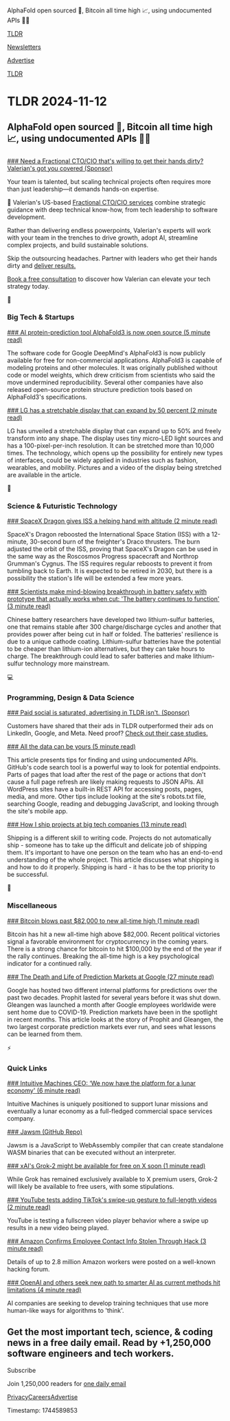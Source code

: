 AlphaFold open sourced 🧬, Bitcoin all time high 📈, using undocumented APIs 👨‍💻

[TLDR](/)

[Newsletters](/newsletters)

[Advertise](https://advertise.tldr.tech/)

[TLDR](/)

# TLDR 2024-11-12

## AlphaFold open sourced 🧬, Bitcoin all time high 📈, using undocumented APIs 👨‍💻

### 

[### Need a Fractional CTO/CIO that's willing to get their hands dirty? Valerian's got you covered (Sponsor)](https://www.valeriantechnology.com/services/fractional-cto-cio-services?utm_source=TLDR&amp;utm_medium=newsletter&amp;utm_campaign=TLDR_2)

Your team is talented, but scaling technical projects often requires more than just leadership—it demands hands-on expertise.

🤝 Valerian's US-based [Fractional CTO/CIO services](https://www.valeriantechnology.com/services/fractional-cto-cio-services?utm_source=TLDR&utm_medium=newsletter&utm_campaign=TLDR_2) combine strategic guidance with deep technical know-how, from tech leadership to software development.

Rather than delivering endless powerpoints, Valerian's experts will work with your team in the trenches to drive growth, adopt AI, streamline complex projects, and build sustainable solutions.

Skip the outsourcing headaches. Partner with leaders who get their hands dirty and [deliver results.](https://www.valeriantechnology.com/case-studies?utm_source=TLDR&utm_medium=newsletter&utm_campaign=TLDR_2)

[Book a free consultation](https://www.valeriantechnology.com/book-consultation?utm_source=TLDR&utm_medium=newsletter&utm_campaign=TLDR_2) to discover how Valerian can elevate your tech strategy today.

📱

### Big Tech & Startups

[### AI protein-prediction tool AlphaFold3 is now open source (5 minute read)](https://www.nature.com/articles/d41586-024-03708-4?utm_source=tldrnewsletter)

The software code for Google DeepMind's AlphaFold3 is now publicly available for free for non-commercial applications. AlphaFold3 is capable of modeling proteins and other molecules. It was originally published without code or model weights, which drew criticism from scientists who said the move undermined reproducibility. Several other companies have also released open-source protein structure prediction tools based on AlphaFold3's specifications.

[### LG has a stretchable display that can expand by 50 percent (2 minute read)](https://mashable.com/article/lg-stretchable-display?utm_source=tldrnewsletter)

LG has unveiled a stretchable display that can expand up to 50% and freely transform into any shape. The display uses tiny micro-LED light sources and has a 100-pixel-per-inch resolution. It can be stretched more than 10,000 times. The technology, which opens up the possibility for entirely new types of interfaces, could be widely applied in industries such as fashion, wearables, and mobility. Pictures and a video of the display being stretched are available in the article.

🚀

### Science & Futuristic Technology

[### SpaceX Dragon gives ISS a helping hand with altitude (2 minute read)](https://www.theregister.com/2024/11/11/spacex_dragon_iss_boost/?utm_source=tldrnewsletter)

SpaceX's Dragon reboosted the International Space Station (ISS) with a 12-minute, 30-second burn of the freighter's Draco thrusters. The burn adjusted the orbit of the ISS, proving that SpaceX's Dragon can be used in the same way as the Roscosmos Progress spacecraft and Northrop Grumman's Cygnus. The ISS requires regular reboosts to prevent it from tumbling back to Earth. It is expected to be retired in 2030, but there is a possibility the station's life will be extended a few more years.

[### Scientists make mind-blowing breakthrough in battery safety with prototype that actually works when cut: 'The battery continues to function' (3 minute read)](https://www.yahoo.com/tech/scientists-mind-blowing-breakthrough-battery-104558429.html?utm_source=tldrnewsletter)

Chinese battery researchers have developed two lithium-sulfur batteries, one that remains stable after 300 charge/discharge cycles and another that provides power after being cut in half or folded. The batteries' resilience is due to a unique cathode coating. Lithium-sulfur batteries have the potential to be cheaper than lithium-ion alternatives, but they can take hours to charge. The breakthrough could lead to safer batteries and make lithium-sulfur technology more mainstream.

💻

### Programming, Design & Data Science

[### Paid social is saturated, advertising in TLDR isn't. (Sponsor)](https://advertise.tldr.tech/case-studies/?utm_source=tldr&amp;utm_medium=newsletter&amp;utm_campaign=secondary11122024)

Customers have shared that their ads in TLDR outperformed their ads on LinkedIn, Google, and Meta. Need proof? [Check out their case studies.](https://advertise.tldr.tech/case-studies/?utm_source=tldr&utm_medium=newsletter&utm_campaign=secondary11122024)

[### All the data can be yours (5 minute read)](https://jero.zone/posts/reverse-engineering-apis?utm_source=tldrnewsletter)

This article presents tips for finding and using undocumented APIs. GitHub's code search tool is a powerful way to look for potential endpoints. Parts of pages that load after the rest of the page or actions that don't cause a full page refresh are likely making requests to JSON APIs. All WordPress sites have a built-in REST API for accessing posts, pages, media, and more. Other tips include looking at the site's robots.txt file, searching Google, reading and debugging JavaScript, and looking through the site's mobile app.

[### How I ship projects at big tech companies (13 minute read)](https://www.seangoedecke.com/how-to-ship/?utm_source=tldrnewsletter)

Shipping is a different skill to writing code. Projects do not automatically ship - someone has to take up the difficult and delicate job of shipping them. It's important to have one person on the team who has an end-to-end understanding of the whole project. This article discusses what shipping is and how to do it properly. Shipping is hard - it has to be the top priority to be successful.

🎁

### Miscellaneous

[### Bitcoin blows past $82,000 to new all-time high (1 minute read)](https://www.axios.com/2024/11/11/bitcoin-all-time-high-82000?utm_source=tldrnewsletter)

Bitcoin has hit a new all-time high above $82,000. Recent political victories signal a favorable environment for cryptocurrency in the coming years. There is a strong chance for bitcoin to hit $100,000 by the end of the year if the rally continues. Breaking the all-time high is a key psychological indicator for a continued rally.

[### The Death and Life of Prediction Markets at Google (27 minute read)](https://asteriskmag.com/issues/08/the-death-and-life-of-prediction-markets-at-google?utm_source=tldrnewsletter)

Google has hosted two different internal platforms for predictions over the past two decades. Prophit lasted for several years before it was shut down. Gleangen was launched a month after Google employees worldwide were sent home due to COVID-19. Prediction markets have been in the spotlight in recent months. This article looks at the story of Prophit and Gleangen, the two largest corporate prediction markets ever run, and sees what lessons can be learned from them.

⚡

### Quick Links

[### Intuitive Machines CEO: ‘We now have the platform for a lunar economy' (6 minute read)](https://techcrunch.com/2024/11/11/intuitive-machines-ceo-we-now-have-the-platform-for-a-lunar-economy/?utm_source=tldrnewsletter)

Intuitive Machines is uniquely positioned to support lunar missions and eventually a lunar economy as a full-fledged commercial space services company.

[### Jawsm (GitHub Repo)](https://github.com/drogus/jawsm?utm_source=tldrnewsletter)

Jawsm is a JavaScript to WebAssembly compiler that can create standalone WASM binaries that can be executed without an interpreter.

[### xAI's Grok-2 might be available for free on X soon (1 minute read)](https://www.engadget.com/ai/xais-grok-2-might-be-available-for-free-on-x-soon-150004395.html?src=rss&amp;utm_source=tldrnewsletter)

While Grok has remained exclusively available to X premium users, Grok-2 will likely be available to free users, with some stipulations.

[### YouTube tests adding TikTok's swipe-up gesture to full-length videos (2 minute read)](https://9to5google.com/2024/11/11/youtube-swipe-up-gesture-test/?utm_source=tldrnewsletter)

YouTube is testing a fullscreen video player behavior where a swipe up results in a new video being played.

[### Amazon Confirms Employee Contact Info Stolen Through Hack (3 minute read)](https://www.pcmag.com/news/amazon-confirms-employee-contact-info-stolen-through-hack?utm_source=tldrnewsletter)

Details of up to 2.8 million Amazon workers were posted on a well-known hacking forum.

[### OpenAI and others seek new path to smarter AI as current methods hit limitations (4 minute read)](https://www.reuters.com/technology/artificial-intelligence/openai-rivals-seek-new-path-smarter-ai-current-methods-hit-limitations-2024-11-11/?utm_source=tldrnewsletter)

AI companies are seeking to develop training techniques that use more human-like ways for algorithms to 'think'.

## Get the most important tech, science, & coding news in a free daily email. Read by +1,250,000 software engineers and tech workers.

Subscribe

Join 1,250,000 readers for [one daily email](/api/latest/tech)

[Privacy](/privacy)[Careers](https://jobs.ashbyhq.com/tldr.tech)[Advertise](/tech/advertise)

Timestamp: 1744589853